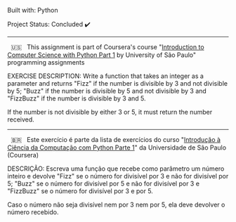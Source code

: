 Built with: Python 

 

Project Status: Concluded :heavy_check_mark: 

 

------------------------------------------------------------------------------------------------------------------------------------------------------- 

 

&nbsp; 🇺🇸 &nbsp; This assignment is part of Coursera's course "[Introduction to Computer Science with Python Part 1](https://www.coursera.org/learn/ciencia-computacao-python-conceitos) by University of São Paulo" programming assignments 

 

EXERCISE DESCRIPTION: Write a function that takes an integer as a parameter and returns "Fizz" if the number is divisible by 3 and not divisible by 5; "Buzz" if the number is divisible by 5 and not divisible by 3 and "FizzBuzz" if the number is divisible by 3 and 5. 

If the number is not divisible by either 3 or 5, it must return the number received. 


 

 

------------------------------------------------------------------------------------------------------------------------------------------------------- 

 

 

&nbsp; 🇧🇷 &nbsp; Este exercício é parte da lista de exercícios do curso "[Introdução à Ciência da Computação com Python Parte 1](https://www.coursera.org/learn/ciencia-computacao-python-conceitos)" da Universidade de São Paulo (Coursera)  

 

 

DESCRIÇÃO: Escreva uma função que recebe como parâmetro um número inteiro e devolve "Fizz" se o número for divisível por 3 e não for divisível por 5; "Buzz" se o número for divisível por 5 e não for divisível por 3 e "FizzBuzz" se o número for divisível por 3 e por 5. 

Caso o número não seja divisível nem por 3 nem por 5, ela deve devolver o número recebido. 

